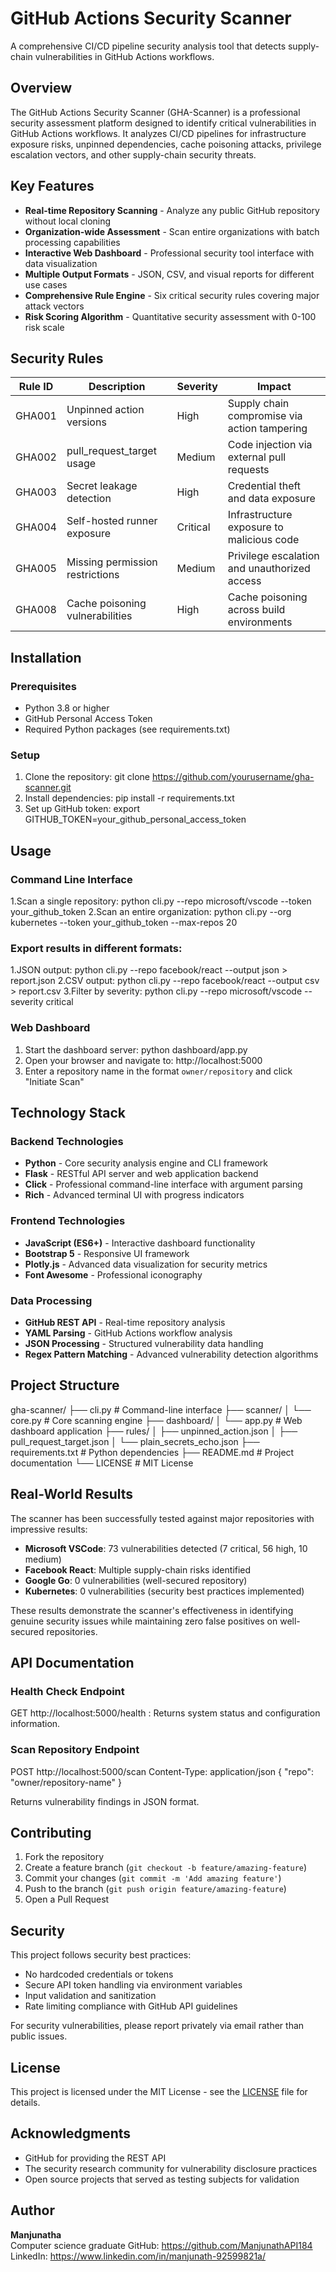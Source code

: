 # GitHub Actions Security Scanner

A comprehensive CI/CD pipeline security analysis tool that detects supply-chain vulnerabilities in GitHub Actions workflows.

## Overview

The GitHub Actions Security Scanner (GHA-Scanner) is a professional security assessment platform designed to identify critical vulnerabilities in GitHub Actions workflows. It analyzes CI/CD pipelines for infrastructure exposure risks, unpinned dependencies, cache poisoning attacks, privilege escalation vectors, and other supply-chain security threats.

## Key Features

- **Real-time Repository Scanning** - Analyze any public GitHub repository without local cloning
- **Organization-wide Assessment** - Scan entire organizations with batch processing capabilities
- **Interactive Web Dashboard** - Professional security tool interface with data visualization
- **Multiple Output Formats** - JSON, CSV, and visual reports for different use cases
- **Comprehensive Rule Engine** - Six critical security rules covering major attack vectors
- **Risk Scoring Algorithm** - Quantitative security assessment with 0-100 risk scale

## Security Rules

| Rule ID | Description | Severity | Impact |
|---------|-------------|----------|---------|
| GHA001 | Unpinned action versions | High | Supply chain compromise via action tampering |
| GHA002 | pull_request_target usage | Medium | Code injection via external pull requests |
| GHA003 | Secret leakage detection | High | Credential theft and data exposure |
| GHA004 | Self-hosted runner exposure | Critical | Infrastructure exposure to malicious code |
| GHA005 | Missing permission restrictions | Medium | Privilege escalation and unauthorized access |
| GHA008 | Cache poisoning vulnerabilities | High | Cache poisoning across build environments |

## Installation

### Prerequisites

- Python 3.8 or higher
- GitHub Personal Access Token
- Required Python packages (see requirements.txt)

### Setup

1. Clone the repository: git clone https://github.com/yourusername/gha-scanner.git
2. Install dependencies: pip install -r requirements.txt
3. Set up GitHub token: export GITHUB_TOKEN=your_github_personal_access_token

## Usage

### Command Line Interface

1.Scan a single repository: python cli.py --repo microsoft/vscode --token your_github_token
2.Scan an entire organization: python cli.py --org kubernetes --token your_github_token --max-repos 20

### Export results in different formats:

1.JSON output: python cli.py --repo facebook/react --output json > report.json
2.CSV output: python cli.py --repo facebook/react --output csv > report.csv
3.Filter by severity: python cli.py --repo microsoft/vscode --severity critical

### Web Dashboard

1. Start the dashboard server: python dashboard/app.py
2. Open your browser and navigate to: http://localhost:5000
3. Enter a repository name in the format `owner/repository` and click "Initiate Scan"

## Technology Stack

### Backend Technologies
- **Python** - Core security analysis engine and CLI framework
- **Flask** - RESTful API server and web application backend
- **Click** - Professional command-line interface with argument parsing
- **Rich** - Advanced terminal UI with progress indicators

### Frontend Technologies
- **JavaScript (ES6+)** - Interactive dashboard functionality
- **Bootstrap 5** - Responsive UI framework
- **Plotly.js** - Advanced data visualization for security metrics
- **Font Awesome** - Professional iconography

### Data Processing
- **GitHub REST API** - Real-time repository analysis
- **YAML Parsing** - GitHub Actions workflow analysis
- **JSON Processing** - Structured vulnerability data handling
- **Regex Pattern Matching** - Advanced vulnerability detection algorithms

## Project Structure

gha-scanner/
├── cli.py # Command-line interface
├── scanner/
│ └── core.py # Core scanning engine
├── dashboard/
│ └── app.py # Web dashboard application
├── rules/
│ ├── unpinned_action.json
│ ├── pull_request_target.json
│ └── plain_secrets_echo.json
├── requirements.txt # Python dependencies
├── README.md # Project documentation
└── LICENSE # MIT License


## Real-World Results

The scanner has been successfully tested against major repositories with impressive results:

- **Microsoft VSCode**: 73 vulnerabilities detected (7 critical, 56 high, 10 medium)
- **Facebook React**: Multiple supply-chain risks identified
- **Google Go**: 0 vulnerabilities (well-secured repository)
- **Kubernetes**: 0 vulnerabilities (security best practices implemented)

These results demonstrate the scanner's effectiveness in identifying genuine security issues while maintaining zero false positives on well-secured repositories.

## API Documentation

### Health Check Endpoint

GET http://localhost:5000/health : Returns system status and configuration information.

### Scan Repository Endpoint

POST http://localhost:5000/scan
Content-Type: application/json
{
"repo": "owner/repository-name"
}


Returns vulnerability findings in JSON format.

## Contributing

1. Fork the repository
2. Create a feature branch (`git checkout -b feature/amazing-feature`)
3. Commit your changes (`git commit -m 'Add amazing feature'`)
4. Push to the branch (`git push origin feature/amazing-feature`)
5. Open a Pull Request

## Security

This project follows security best practices:

- No hardcoded credentials or tokens
- Secure API token handling via environment variables
- Input validation and sanitization
- Rate limiting compliance with GitHub API guidelines

For security vulnerabilities, please report privately via email rather than public issues.

## License

This project is licensed under the MIT License - see the [LICENSE](LICENSE) file for details.

## Acknowledgments

- GitHub for providing the REST API
- The security research community for vulnerability disclosure practices
- Open source projects that served as testing subjects for validation

## Author

**Manjunatha**  
Computer science graduate
GitHub: https://github.com/ManjunathAPI184  
LinkedIn: https://www.linkedin.com/in/manjunath-92599821a/


